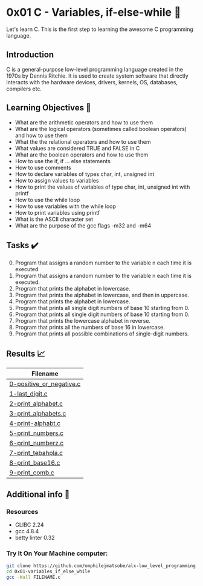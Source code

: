 # 0x01 C - Variables, if-else-while 📝

Let's learn C. This is the first step to learning the awesome C programming language.

## Introduction

C is a general-purpose low-level programming language created in the 1970s by Dennis Ritchie.
It is used to create system software that directly interacts with the hardware devices, drivers, kernels, OS, databases, compilers etc.

## Learning Objectives :bookmark_tabs:

* What are the arithmetic operators and how to use them
* What are the logical operators (sometimes called boolean operators) and how to use them
* What the the relational operators and how to use them
* What values are considered TRUE and FALSE in C
* What are the boolean operators and how to use them
* How to use the if, if ... else statements
* How to use comments
* How to declare variables of types char, int, unsigned int
* How to assign values to variables
* How to print the values of variables of type char, int, unsigned int with printf
* How to use the while loop
* How to use variables with the while loop
* How to print variables using printf
* What is the ASCII character set
* What are the purpose of the gcc flags -m32 and -m64 
  
## Tasks :heavy_check_mark:

0. Program that assigns a random number to the variable n each time it is executed
1. Program that assigns a random number to the variable n each time it is executed.
2. Program that prints the alphabet in lowercase.
3. Program that prints the alphabet in lowercase, and then in uppercase.
4. Program that prints the alphabet in lowercase.
5. Program that prints all single digit numbers of base 10 starting from 0.
6. Program that prints all single digit numbers of base 10 starting from 0.
7. Program that prints the lowercase alphabet in reverse.
8. Program that prints all the numbers of base 16 in lowercase.
9. Program that prints all possible combinations of single-digit numbers.

## Results :chart_with_upwards_trend:

| Filename |
| ------ |
| [0-positive_or_negative.c](https://github.com/omphilejmatsobe/alx-low_level_programming/blob/master/0x01-variables_if_else_while/0-positive_or_negative.c)|
| [1-last_digit.c](https://github.com/omphilejmatsobe/alx-low_level_programming/blob/master/0x01-variables_if_else_while/1-last_digit.c)|
| [2-print_alphabet.c](https://github.com/omphilejmatsobe/alx-low_level_programming/blob/master/0x01-variables_if_else_while/2-print_alphabet.c)|
| [3-print_alphabets.c](https://github.com/omphilejmatsobe/alx-low_level_programming/blob/master/0x01-variables_if_else_while/3-print_alphabets.c)|
| [4-print-alphabt.c](https://github.com/omphilejmatsobe/alx-low_level_programming/blob/master/0x01-variables_if_else_while/4-print-alphabt.c)|
| [5-print_numbers.c](https://github.com/omphilejmatsobe/alx-low_level_programming/blob/master/0x01-variables_if_else_while/5-print_numbers.c)|
| [6-print_numberz.c](https://github.com/omphilejmatsobe/alx-low_level_programming/blob/master/0x01-variables_if_else_while/6-print_numberz.c)|
| [7-print_tebahpla.c](https://github.com/omphilejmatsobe/alx-low_level_programming/blob/master/0x01-variables_if_else_while/7-print_tebahpla.c)|
| [8-print_base16.c](https://github.com/omphilejmatsobe/alx-low_level_programming/blob/master/0x01-variables_if_else_while/8-print_base16.c)|
| [9-print_comb.c](https://github.com/omphilejmatsobe/alx-low_level_programming/blob/master/0x01-variables_if_else_while/9-print_comb.c)|

## Additional info :construction:
### Resources

- GLIBC 2.24
- gcc 4.8.4
- betty linter 0.32


### Try It On Your Machine computer:	
```bash
git clone https://github.com/omphilejmatsobe/alx-low_level_programming.git
cd 0x01-variables_if_else_while
gcc -Wall FILENAME.c
```
